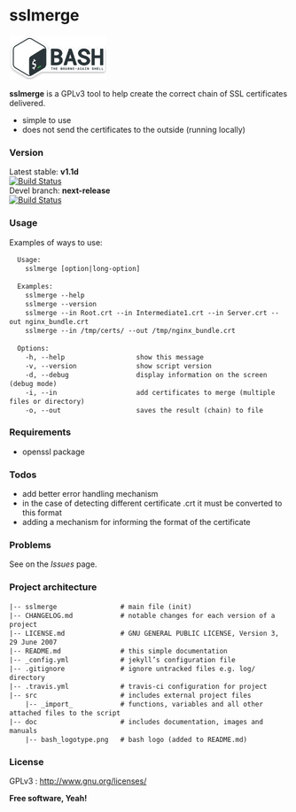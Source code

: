 sslmerge
===============

[![bash_logotype](doc/bash_logotype.png)](https://www.gnu.org/software/bash/)

__**sslmerge**__ is a GPLv3 tool to help create the correct chain of SSL certificates delivered.

  - simple to use
  - does not send the certificates to the outside (running locally)

### Version

Latest stable: **v1.1d**  
[![Build Status](https://travis-ci.org/zurawsky/sslmerge.svg?branch=master)](https://travis-ci.org/zurawsky/sslmerge)  
Devel branch: **next-release**  
[![Build Status](https://travis-ci.org/zurawsky/sslmerge.svg?branch=next-release)](https://travis-ci.org/zurawsky/sslmerge)  

### Usage

Examples of ways to use:

```
  Usage:
    sslmerge [option|long-option]

  Examples:
    sslmerge --help
    sslmerge --version
    sslmerge --in Root.crt --in Intermediate1.crt --in Server.crt --out nginx_bundle.crt
    sslmerge --in /tmp/certs/ --out /tmp/nginx_bundle.crt

  Options:
    -h, --help                  show this message
    -v, --version               show script version
    -d, --debug                 display information on the screen (debug mode)
    -i, --in                    add certificates to merge (multiple files or directory)
    -o, --out                   saves the result (chain) to file
```

### Requirements

  - openssl package

### Todos

  - add better error handling mechanism
  - in the case of detecting different certificate .crt it must be converted to this format
  - adding a mechanism for informing the format of the certificate

### Problems

See on the *Issues* page.

### Project architecture

    |-- sslmerge               	# main file (init)
    |-- CHANGELOG.md            # notable changes for each version of a project
    |-- LICENSE.md              # GNU GENERAL PUBLIC LICENSE, Version 3, 29 June 2007
    |-- README.md               # this simple documentation
    |-- _config.yml             # jekyll’s configuration file
    |-- .gitignore              # ignore untracked files e.g. log/ directory
    |-- .travis.yml             # travis-ci configuration for project
    |-- src                     # includes external project files
        |-- _import_            # functions, variables and all other attached files to the script
    |-- doc                     # includes documentation, images and manuals
        |-- bash_logotype.png   # bash logo (added to README.md)

### License

GPLv3 : <http://www.gnu.org/licenses/>

**Free software, Yeah!**
